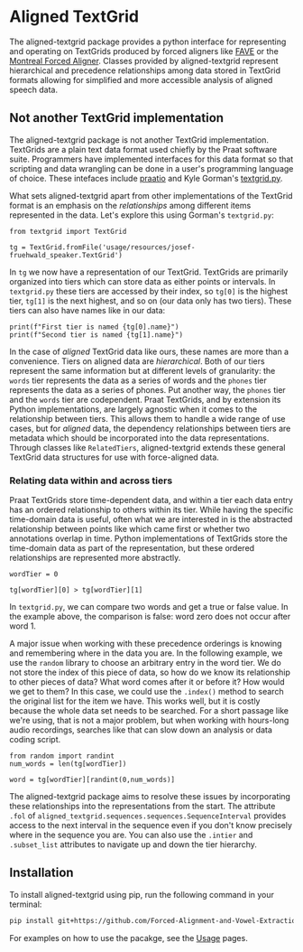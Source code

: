 # Aligned TextGrid

The aligned-textgrid package provides a python interface for representing and operating on TextGrids produced by forced aligners like [FAVE](https://github.com/JoFrhwld/FAVE) or the [Montreal Forced Aligner](https://montreal-forced-aligner.readthedocs.io/en/latest/). Classes provided by aligned-textgrid represent hierarchical and precedence relationships among data stored in TextGrid formats allowing for simplified and more accessible analysis of aligned speech data. 

## Not another TextGrid implementation
The aligned-textgrid package is not another TextGrid implementation. TextGrids are a plain text data format used chiefly by the Praat software suite. Programmers have implemented interfaces for this data format so that scripting and data wrangling can be done in a user's programming language of choice. These intefaces include [praatio](http://timmahrt.github.io/praatIO/praatio.html) and Kyle Gorman's [textgrid.py](https://github.com/kylebgorman/textgrid). 

What sets aligned-textgrid apart from other implementations of the TextGrid format is an emphasis on the *relationships* among different items represented in the data. Let's explore this using Gorman's `textgrid.py`:

```{python}
from textgrid import TextGrid

tg = TextGrid.fromFile('usage/resources/josef-fruehwald_speaker.TextGrid')
```

In `tg` we now have a representation of our TextGrid. TextGrids are primarily organized into tiers which can store data as either points or intervals. In `textgrid.py` these tiers are accessed by their index, so `tg[0]` is the highest tier, `tg[1]` is the next highest, and so on (our data only has two tiers). These tiers can also have names like in our data:

```{python}
print(f"First tier is named {tg[0].name}")
print(f"Second tier is named {tg[1].name}")
```

In the case of *aligned* TextGrid data like ours, these names are more than a convenience. Tiers on aligned data are *hierarchical*. Both of our tiers represent the same information but at different levels of granularity: the `words` tier represents the data as a series of words and the `phones` tier represents the data as a series of phones. Put another way, the `phones` tier and the `words` tier are codependent. Praat TextGrids, and by extension its Python implementations, are largely agnostic when it comes to the relationship between tiers. This allows them to handle a wide range of use cases, but for *aligned* data, the dependency relationships between tiers are metadata which should be incorporated into the data representations. Through classes like `RelatedTiers`, aligned-textgrid extends these general TextGrid data structures for use with force-aligned data.

### Relating data within and across tiers
Praat TextGrids store time-dependent data, and within a tier each data entry has an ordered relationship to others within its tier. While having the specific time-domain data is useful, often what we are interested in is the abstracted relationship between points like which came first or whether two annotations overlap in time. Python implementations of TextGrids store the time-domain data as part of the representation, but these ordered relationships are represented more abstractly.

```{python}
wordTier = 0

tg[wordTier][0] > tg[wordTier][1]
```

In `textgrid.py`, we can compare two words and get a true or false value. In the example above, the comparison is false: word zero does not occur after word 1. <!-- On an abstract level this ordering as actually kinda confusing. A > B => false which makes sense if you consider time stamps, but if we want to treat > and < as *precedence* operators rather than comparitors, the truth table needs flipped. (1) we might want to do that (2) we might want to document that behavior. -CB 13 March 2023 -->

A major issue when working with these precedence orderings is knowing and remembering where in the data you are. In the following example, we use the `random` library to choose an arbitrary entry in the word tier. We do not store the index of this piece of data, so how do we know its relationship to other pieces of data? What word comes after it or before it? How would we get to them? In this case, we could use the `.index()` method to search the original list for the item we have. This works well, but it is costly because the whole data set needs to be searched. For a short passage like we're using, that is not a major problem, but when working with hours-long audio recordings, searches like that can slow down an analysis or data coding script.

```{python}
from random import randint
num_words = len(tg[wordTier])

word = tg[wordTier][randint(0,num_words)]
```

The aligned-textgrid package aims to resolve these issues by incorporating these relationships into the representations from the start. The attribute `.fol` of `aligned_textgrid.sequences.sequences.SequenceInterval` provides access to the next interval in the sequence even if you don't know precisely where in the sequence you are. You can also use the `.intier` and `.subset_list` attributes to navigate up and down the tier hierarchy.

## Installation
<!-- TODO: documnet other package managers like conda -CB 14 March 2023 -->
To install aligned-textgrid using pip, run the following command in your terminal:

```bash
pip install git+https://github.com/Forced-Alignment-and-Vowel-Extraction/alignedTextGrid/
```

For examples on how to use the pacakge, see the [Usage](usage/) pages.

